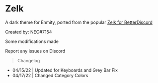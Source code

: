 # Zelk
A dark theme for Enmity, ported from the popular [Zelk for BetterDiscord](https://github.com/schnensch0/zelk)

Created by: NEO#7154

Some modifications made

Report any issues on Discord

> Changelog

* 04/15/22 | Updated for Keyboards and Grey Bar Fix
* 04/17/22 | Changed Category Colors
  